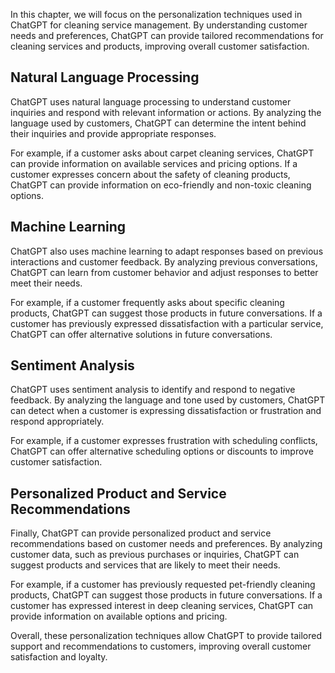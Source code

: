 

In this chapter, we will focus on the personalization techniques used in ChatGPT for cleaning service management. By understanding customer needs and preferences, ChatGPT can provide tailored recommendations for cleaning services and products, improving overall customer satisfaction.

Natural Language Processing
---------------------------

ChatGPT uses natural language processing to understand customer inquiries and respond with relevant information or actions. By analyzing the language used by customers, ChatGPT can determine the intent behind their inquiries and provide appropriate responses.

For example, if a customer asks about carpet cleaning services, ChatGPT can provide information on available services and pricing options. If a customer expresses concern about the safety of cleaning products, ChatGPT can provide information on eco-friendly and non-toxic cleaning options.

Machine Learning
----------------

ChatGPT also uses machine learning to adapt responses based on previous interactions and customer feedback. By analyzing previous conversations, ChatGPT can learn from customer behavior and adjust responses to better meet their needs.

For example, if a customer frequently asks about specific cleaning products, ChatGPT can suggest those products in future conversations. If a customer has previously expressed dissatisfaction with a particular service, ChatGPT can offer alternative solutions in future conversations.

Sentiment Analysis
------------------

ChatGPT uses sentiment analysis to identify and respond to negative feedback. By analyzing the language and tone used by customers, ChatGPT can detect when a customer is expressing dissatisfaction or frustration and respond appropriately.

For example, if a customer expresses frustration with scheduling conflicts, ChatGPT can offer alternative scheduling options or discounts to improve customer satisfaction.

Personalized Product and Service Recommendations
------------------------------------------------

Finally, ChatGPT can provide personalized product and service recommendations based on customer needs and preferences. By analyzing customer data, such as previous purchases or inquiries, ChatGPT can suggest products and services that are likely to meet their needs.

For example, if a customer has previously requested pet-friendly cleaning products, ChatGPT can suggest those products in future conversations. If a customer has expressed interest in deep cleaning services, ChatGPT can provide information on available options and pricing.

Overall, these personalization techniques allow ChatGPT to provide tailored support and recommendations to customers, improving overall customer satisfaction and loyalty.
